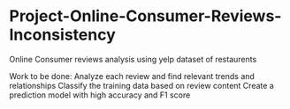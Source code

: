 # Project-Online-Consumer-Reviews-Inconsistency

Online Consumer reviews analysis using yelp dataset of restaurents 


Work to be done: 
Analyze each review and find relevant trends and relationships
Classify the training data based on review content
Create a prediction model with high accuracy and F1 score
